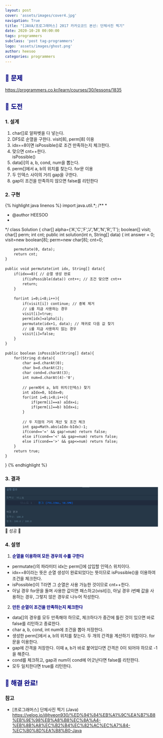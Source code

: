 ```yaml
---
layout: post
cover: 'assets/images/cover4.jpg'
navigation: True
title: "[JAVA/프로그래머스] 2017 카카오코드 본선: 단체사진 찍기"
date: 2020-10-28 00:00:00
tags: programmers
subclass: 'post tag-programmers'
logo: 'assets/images/ghost.png'
author: heesoo
categories: programmers
---
```

## <span style="color:navy">👀 문제</span>
<https://programmers.co.kr/learn/courses/30/lessons/1835>

## <span style="color:navy">👊 도전</span>

### 1. 설계
1. char[]로 알파벳을 다 넣는다.
2. DFS로 순열을 구한다. visit[8], perm[8] 이용
3. idx==8이면 isPossible()로 조건 만족하는지 체크한다.
4. 맞으면 cnt++한다.  
   isPossible()
5. data[i]의 a, b, cond, num을 뽑는다.
6. perm[]에서 a, b의 위치를 찾는다. for문 이용
7. 두 인덱스 사이의 거리 gap을 구한다.
8. gap이 조건을 만족하지 않으면 false를 리턴한다

### 2. 구현 
{% highlight java linenos %}
import java.util.*;
/**
 *
 * @author HEESOO
 *
 */
class Solution {
    char[] alpha={'A','C','F','J','M','N','R','T'};
    boolean[] visit;
    char[] perm;
    int cnt;
    public int solution(int n, String[] data) {
        int answer = 0;
        visit=new boolean[8];
        perm=new char[8];
        cnt=0;
        
        permutate(0, data);
        return cnt;
    }
    
    public void permutate(int idx, String[] data){
        if(idx==8){ // 순열 생성 완료
            if(isPossible(data)) cnt++; // 조건 맞으면 cnt++
            return;
        }
        
        for(int i=0;i<8;i++){
            if(visit[i]) continue; // 중복 제거
            // i를 지금 사용하는 경우
            visit[i]=true;
            perm[idx]=alpha[i];
            permutate(idx+1, data); // 재귀로 다음 값 찾기
            // i를 지금 사용하지 않는 경우
            visit[i]=false;
        }
    }
    
    public boolean isPossible(String[] data){
        for(String d:data){
            char a=d.charAt(0);
            char b=d.charAt(2);
            char cond=d.charAt(3);
            int num=d.charAt(4)-'0';
            
            // perm에서 a, b의 위치(인덱스) 찾기
            int aIdx=0, bIdx=0;
            for(int i=0;i<8;i++){
                if(perm[i]==a) aIdx=i;
                if(perm[i]==b) bIdx=i;
            }
            
            // 두 지점의 거리 계산 및 조건 체크
            int gap=Math.abs(aIdx-bIdx)-1;
            if(cond=='=' && gap!=num) return false;
            else if(cond=='<' && gap>=num) return false;
            else if(cond=='>' && gap<=num) return false;
        }
        return true;
    }
}
{% endhighlight %}

### 3. 결과
![실행결과](./assets/images/201028_1.PNG)
🤟 성공 🤟  


### 4. 설명
1. **<span style="color:navy">순열을 이용하여 모든 경우의 수를 구한다</span>**
- permutate()의 파라미터 idx는 perm[]에 삽입할 인덱스 위치이다.
- idx==8이라는 뜻은 순열 생성이 완료되었다는 뜻이므로 isPossible()을 이용하여 조건을 체크한다.
- isPossible()이 T라면 그 순열은 사용 가능한 것이므로 cnt++한다.
- 아닐 경우 for문을 돌며 사용한 값이면 패스하고(visit[i]), 아닐 경우 i번째 값을 사용하는 경우, 그렇지 않은 경우로 나누어 작성한다.

2. **<span style="color:navy">만든 순열이 조건을 만족하는지 체크한다</span>**
- data[]의 경우를 모두 만족해야 하므로, 체크하다가 중간에 틀린 것이 있으면 바로 false를 리턴하고 종료한다.
- char a, b, cond, int num에 조건을 뽑아 저장한다.
- 생성한 perm[]에서 a, b의 위치를 찾는다. 두 개의 간격을 계산하기 위함이다. for문을 이용한다.
- gap에 간격을 저장한다. 이때 a, b가 바로 붙어있다면 간격은 0이 되어야 하므로 -1을 해준다.
- cond를 체크하고, gap과 num이 cond에 어긋난다면 false를 리턴한다.
- 모두 일치한다면 true를 리턴한다.
  
## <span style="color:navy">👏 해결 완료!</span>
### 참고
- [프로그래머스] 단체사진 찍기 (Java) <https://velog.io/@hyeon930/%ED%94%84%EB%A1%9C%EA%B7%B8%EB%9E%98%EB%A8%B8%EC%8A%A4-%EB%8B%A8%EC%B2%B4%EC%82%AC%EC%A7%84-%EC%B0%8D%EA%B8%B0-Java>
